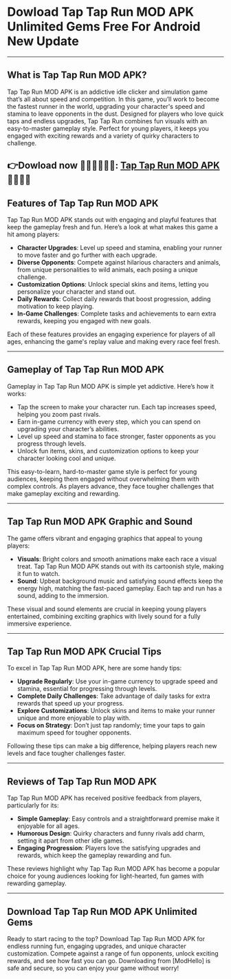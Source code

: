# Dowload Tap Tap Run MOD APK Unlimited Gems Free For Android New Update

---

## What is Tap Tap Run MOD APK?

Tap Tap Run MOD APK is an addictive idle clicker and simulation game that’s all about speed and competition. In this game, you’ll work to become the fastest runner in the world, upgrading your character's speed and stamina to leave opponents in the dust. Designed for players who love quick taps and endless upgrades, Tap Tap Run combines fun visuals with an easy-to-master gameplay style. Perfect for young players, it keeps you engaged with exciting rewards and a variety of quirky characters to challenge.


👉Dowload now 🏃🏻‍➡️🏃🏻‍➡️: [Tap Tap Run MOD APK](https://modhello.com/tap-tap-run/) 🏃🏻👌🏻
---

## Features of Tap Tap Run MOD APK

Tap Tap Run MOD APK stands out with engaging and playful features that keep the gameplay fresh and fun. Here’s a look at what makes this game a hit among players:

- **Character Upgrades**: Level up speed and stamina, enabling your runner to move faster and go further with each upgrade.
- **Diverse Opponents**: Compete against hilarious characters and animals, from unique personalities to wild animals, each posing a unique challenge.
- **Customization Options**: Unlock special skins and items, letting you personalize your character and stand out.
- **Daily Rewards**: Collect daily rewards that boost progression, adding motivation to keep playing.
- **In-Game Challenges**: Complete tasks and achievements to earn extra rewards, keeping you engaged with new goals.

Each of these features provides an engaging experience for players of all ages, enhancing the game's replay value and making every race feel fresh.

---

## Gameplay of Tap Tap Run MOD APK

Gameplay in Tap Tap Run MOD APK is simple yet addictive. Here’s how it works:

- Tap the screen to make your character run. Each tap increases speed, helping you zoom past rivals.
- Earn in-game currency with every step, which you can spend on upgrading your character’s abilities.
- Level up speed and stamina to face stronger, faster opponents as you progress through levels.
- Unlock fun items, skins, and customization options to keep your character looking cool and unique.

This easy-to-learn, hard-to-master game style is perfect for young audiences, keeping them engaged without overwhelming them with complex controls. As players advance, they face tougher challenges that make gameplay exciting and rewarding.

---

## Tap Tap Run MOD APK Graphic and Sound

The game offers vibrant and engaging graphics that appeal to young players:

- **Visuals**: Bright colors and smooth animations make each race a visual treat. Tap Tap Run MOD APK stands out with its cartoonish style, making it fun to watch.
- **Sound**: Upbeat background music and satisfying sound effects keep the energy high, matching the fast-paced gameplay. Each tap and run has a sound, adding to the immersion.

These visual and sound elements are crucial in keeping young players entertained, combining exciting graphics with lively sound for a fully immersive experience.

---

## Tap Tap Run MOD APK Crucial Tips

To excel in Tap Tap Run MOD APK, here are some handy tips:

- **Upgrade Regularly**: Use your in-game currency to upgrade speed and stamina, essential for progressing through levels.
- **Complete Daily Challenges**: Take advantage of daily tasks for extra rewards that speed up your progress.
- **Explore Customizations**: Unlock skins and items to make your runner unique and more enjoyable to play with.
- **Focus on Strategy**: Don’t just tap randomly; time your taps to gain maximum speed for tougher opponents.

Following these tips can make a big difference, helping players reach new levels and face tougher challenges faster.

---

## Reviews of Tap Tap Run MOD APK

Tap Tap Run MOD APK has received positive feedback from players, particularly for its:

- **Simple Gameplay**: Easy controls and a straightforward premise make it enjoyable for all ages.
- **Humorous Design**: Quirky characters and funny rivals add charm, setting it apart from other idle games.
- **Engaging Progression**: Players love the satisfying upgrades and rewards, which keep the gameplay rewarding and fun.

These reviews highlight why Tap Tap Run MOD APK has become a popular choice for young audiences looking for light-hearted, fun games with rewarding gameplay.

---

## Download Tap Tap Run MOD APK Unlimited Gems

Ready to start racing to the top? Download Tap Tap Run MOD APK for endless running fun, engaging upgrades, and unique character customization. Compete against a range of fun opponents, unlock exciting rewards, and see how fast you can go. Downloading from [ModHello] is safe and secure, so you can enjoy your game without worry!
